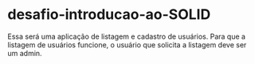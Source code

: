 # desafio-introducao-ao-SOLID
Essa será uma aplicação de listagem e cadastro de usuários. Para que a listagem de usuários funcione, o usuário que solicita a listagem deve ser um admin.
